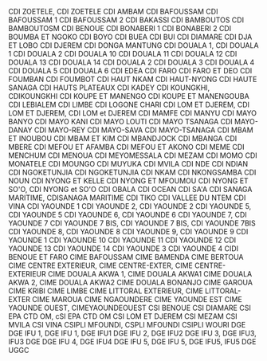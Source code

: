 CDI ZOETELE, CDI ZOETELE
CDI AMBAM
CDI BAFOUSSAM
CDI BAFOUSSAM 1
CDI BAFOUSSAM 2
CDI BAKASSI
CDI BAMBOUTOS
CDI BAMBOUTOSM
CDI BENOUE
CDI BONABERI 1
CDI BONABERI 2
CDI BOUMBA ET NGOKO
CDI BOYO
CDI BUEA
CDI BUI
CDI DIAMARE
CDI DJA ET LOBO
CDI DJEREM
CDI DONGA MANTUNG
CDI DOUALA 1, CDI DOUALA 1
CDI DOUALA 2
CDI DOUALA 10
CDI DOUALA 11
CDI DOUALA 12
CDI DOUALA 13
CDI DOUALA 14
CDI DOUALA 2
CDI DOUALA 3
CDI DOUALA 4
CDI DOUALA 5
CDI DOUALA 6
CDI EDEA
CDI FARO
CDI FARO ET DEO
CDI FOUMBAN
CDI FOUMBOT
CDI HAUT NKAM
CDI HAUT-NYONG
CDI HAUTE SANAGA
CDI HAUTS PLATEAUX
CDI KADEY
CDI KOUNGKHI, CDIKOUNGKHI
CDI KOUPE ET MANENGO
CDI KOUPE ET MANENGOUBA
CDI LEBIALEM
CDI LIMBE
CDI LOGONE CHARI
CDI LOM ET DJEREM, CDI LOM ET DJEREM, CDI LOM et DJEREM
CDI MAMFE
CDI MANYU
CDI MAYO BANYO
CDI MAYO KANI
CDI MAYO LOUTI
CDI MAYO TSANAGA
CDI MAYO-DANAY
CDI MAYO-REY
CDI MAYO-SAVA
CDI MAYO-TSANAGA
CDI MBAM ET INOUBOU
CDI MBAM ET KIM
CDI MBANDJOCK
CDI MBANGA
CDI MBERE
CDI MEFOU ET AFAMBA
CDI MEFOU ET AKONO
CDI MEME
CDI MENCHUM
CDI MENOUA
CDI MEYOMESSALA
CDI MEZAM
CDI MOMO
CDI MONATELE
CDI MOUNGO
CDI MUYUKA
CDI MVILA
CDI NDE
CDI NDIAN
CDI NGOKETUNJIA
CDI NGOKETUNJIA
CDI NKAM
CDI NKONGSAMBA
CDI NOUN
CDI NYONG ET KELLE
CDI NYONG ET MFOUMOU
CDI NYONG ET SO'O, CDI NYONG et SO'O
CDI OBALA
CDI OCEAN
CDI SA'A
CDI SANAGA MARITIME, CDISANAGA MARITIME
CDI TIKO
CDI VALLEE DU NTEM
CDI VINA
CDI YAOUNDE 1
CDI YAOUNDE 2, CDI YAOUNDE 2
CDI YAOUNDE 5, CDI YAOUNDE 5
CDI YAOUNDE 6, CDI YAOUNDE 6
CDI YAOUNDE 7, CDI YAOUNDE 7
CDI YAOUNDE 7 BIS, CDI YAOUNDE 7 BIS, CDI YAOUNDE 7BIS
CDI YAOUNDE 8, CDI YAOUNDE 8
CDI YAOUNDE 9, CDI YAOUNDE 9
CDI YAOUNDE 1
CDI YAOUNDE 10
CDI YAOUNDE 11
CDI YAOUNDE 12
CDI YAOUNDE 13
CDI YAOUNDE 14
CDI YAOUNDE 3
CDI YAOUNDE 4
CIDI BENOUE ET FARO
CIME BAFOUSSAM
CIME BAMENDA
CIME BERTOUA
CIME CENTRE EXTERIEUR, CIME CENTRE-EXTER, CIME CENTRE-EXTERIEUR
CIME DOUALA AKWA 1, CIME DOUALA AKWA1
CIME DOUALA AKWA 2, CIME DOUALA AKWA2
CIME DOUALA BONANJO
CIME GAROUA
CIME KRIBI
CIME LIMBE
CIME LITTORAL EXTERIEUR, CIME LITTORAL-EXTER
CIME MAROUA
CIME NGAOUNDERE
CIME YAOUNDE EST
CIME YAOUNDE OUEST, CIMEYAOUNDEOUEST
CSI BENOUE
CSI DIAMARE
CSI EPA CTD OM, cSI EPA CTD OM
CSI LOM ET DJEREM
CSI MEZAM
CSI MVILA
CSI VINA
CSIPLI MFOUNDI, CSPLI MFOUNDI
CSIPLI WOURI
DGE
DGE IFU 1, DGE IFU 1, DGE IFU1
DGE IFU 2, DGE IFU2
DGE IFU 3, DGE IFU3, IFU3 DGE
DGE IFU 4, DGE IFU4
DGE IFU 5, DGE IFU 5, DGE IFU5, IFU5 DGE
UGGC
